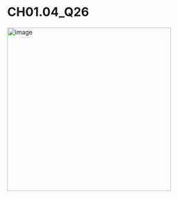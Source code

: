 # CH01.04_Q26

<img width="378" alt="image" src="https://github.com/user-attachments/assets/1b29c7ae-ad48-42a1-97a5-4d2c24a72915">
